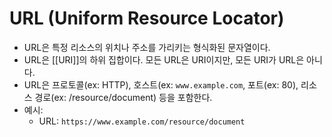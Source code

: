 # URL (Uniform Resource Locator)

- URL은 특정 리소스의 위치나 주소를 가리키는 형식화된 문자열이다.
- URL은 [[URI]]의 하위 집합이다. 모든 URL은 URI이지만, 모든 URI가 URL은 아니다.
- URL은 프로토콜(ex: HTTP), 호스트(ex: `www.example.com`, 포트(ex: 80), 리소스 경로(ex: /resource/document) 등을 포함한다.
- 예시:
    - URL: `https://www.example.com/resource/document`